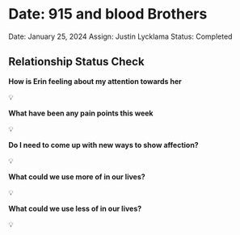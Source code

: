 # Date: 915 and blood Brothers

Date: January 25, 2024
Assign: Justin Lycklama
Status: Completed

## Relationship Status Check

**How is Erin feeling about my attention towards her**

<aside>
💡

</aside>

**What have been any pain points this week**

<aside>
💡

</aside>

**Do I need to come up with new ways to show affection?**

<aside>
💡

</aside>

**What could we use more of in our lives?**

<aside>
💡

</aside>

**What could we use less of in our lives?**

<aside>
💡

</aside>